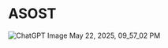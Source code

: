 # ASOST


![ChatGPT Image May 22, 2025, 09_57_02 PM](https://github.com/user-attachments/assets/67fa991b-06ee-484e-958f-8b31a2aa6261)
